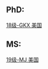 ## PhD:

[18级-GKX 美国](grad-application/computer-science/[US]-18-gkx.md)

## MS:

[19级-MJ 美国](grad-application/computer-science/[US]-19-MJ.md)
